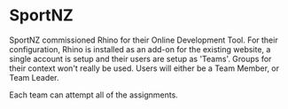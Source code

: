 # SportNZ

SportNZ commissioned Rhino for their Online Development Tool. For their 
configuration, Rhino is installed as an add-on for the existing website, 
a single account is setup and their users are setup as 'Teams'. Groups for their
context won't really be used. Users will either be a Team Member, or Team 
Leader. 

Each team can attempt all of the assignments.